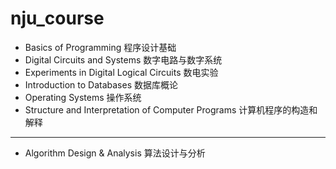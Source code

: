# nju_course
- Basics of Programming 程序设计基础
- Digital Circuits and Systems 数字电路与数字系统
- Experiments in Digital Logical Circuits 数电实验
- Introduction to Databases 数据库概论
- Operating Systems 操作系统
- Structure and Interpretation of Computer Programs 计算机程序的构造和解释
****
- Algorithm Design & Analysis 算法设计与分析
